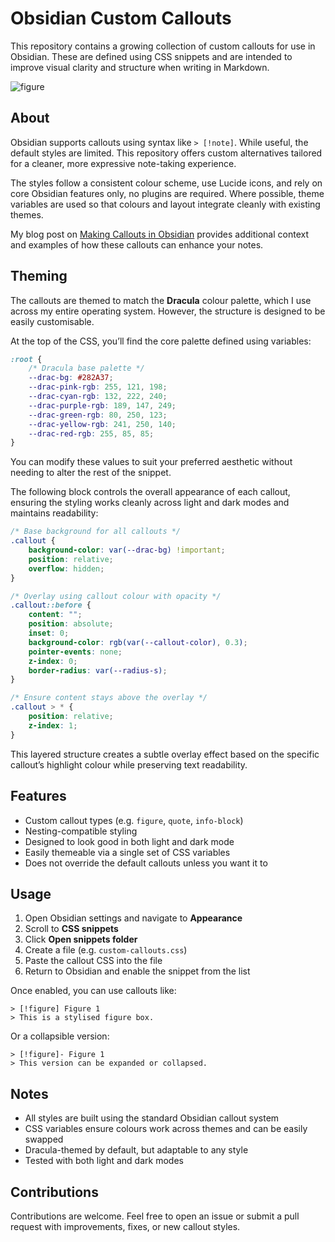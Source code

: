 # Obsidian Custom Callouts

This repository contains a growing collection of custom callouts for use in Obsidian. These are defined using CSS snippets and are intended to improve visual clarity and structure when writing in Markdown.

![figure](https://briannalaird.com/_images/fig6.png)

## About

Obsidian supports callouts using syntax like `> [!note]`. While useful, the default styles are limited. This repository offers custom alternatives tailored for a cleaner, more expressive note-taking experience.

The styles follow a consistent colour scheme, use Lucide icons, and rely on core Obsidian features only, no plugins are required. Where possible, theme variables are used so that colours and layout integrate cleanly with existing themes.

My blog post on [Making Callouts in Obsidian](https://briannalaird.com/content/blog-posts/2025-06-17-making-callouts-obsidian.html) provides additional context and examples of how these callouts can enhance your notes.

## Theming

The callouts are themed to match the **Dracula** colour palette, which I use across my entire operating system. However, the structure is designed to be easily customisable.

At the top of the CSS, you’ll find the core palette defined using variables:

```css
:root {
    /* Dracula base palette */
    --drac-bg: #282A37;
    --drac-pink-rgb: 255, 121, 198;
    --drac-cyan-rgb: 132, 222, 240;
    --drac-purple-rgb: 189, 147, 249;
    --drac-green-rgb: 80, 250, 123;
    --drac-yellow-rgb: 241, 250, 140;
    --drac-red-rgb: 255, 85, 85;
}
```

You can modify these values to suit your preferred aesthetic without needing to alter the rest of the snippet.

The following block controls the overall appearance of each callout, ensuring the styling works cleanly across light and dark modes and maintains readability:

```css
/* Base background for all callouts */
.callout {
    background-color: var(--drac-bg) !important;
    position: relative;
    overflow: hidden;
}

/* Overlay using callout colour with opacity */
.callout::before {
    content: "";
    position: absolute;
    inset: 0;
    background-color: rgb(var(--callout-color), 0.3);
    pointer-events: none;
    z-index: 0;
    border-radius: var(--radius-s);
}

/* Ensure content stays above the overlay */
.callout > * {
    position: relative;
    z-index: 1;
}
```

This layered structure creates a subtle overlay effect based on the specific callout’s highlight colour while preserving text readability.

## Features

* Custom callout types (e.g. `figure`, `quote`, `info-block`)
* Nesting-compatible styling
* Designed to look good in both light and dark mode
* Easily themeable via a single set of CSS variables
* Does not override the default callouts unless you want it to

## Usage

1. Open Obsidian settings and navigate to **Appearance**
2. Scroll to **CSS snippets**
3. Click **Open snippets folder**
4. Create a file (e.g. `custom-callouts.css`)
5. Paste the callout CSS into the file
6. Return to Obsidian and enable the snippet from the list

Once enabled, you can use callouts like:

```
> [!figure] Figure 1
> This is a stylised figure box.
```

Or a collapsible version:

```
> [!figure]- Figure 1
> This version can be expanded or collapsed.
```

## Notes

* All styles are built using the standard Obsidian callout system
* CSS variables ensure colours work across themes and can be easily swapped
* Dracula-themed by default, but adaptable to any style
* Tested with both light and dark modes

## Contributions

Contributions are welcome. Feel free to open an issue or submit a pull request with improvements, fixes, or new callout styles.
